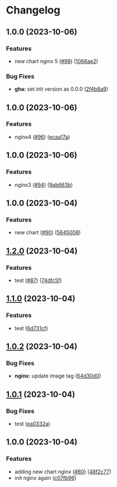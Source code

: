 # Changelog

## 1.0.0 (2023-10-06)


### Features

* new chart nginx 5 ([#98](https://github.com/sunggun-yu/meowhq-helm-charts/issues/98)) ([1066ae2](https://github.com/sunggun-yu/meowhq-helm-charts/commit/1066ae24dc1f986dd9b55ffb8b8ae64d69b4db57))


### Bug Fixes

* **gha:** set init version as 0.0.0 ([2f4b8a9](https://github.com/sunggun-yu/meowhq-helm-charts/commit/2f4b8a93b94d471285b300dd9347520262be82c5))

## 1.0.0 (2023-10-06)


### Features

* nginx4 ([#96](https://github.com/sunggun-yu/meowhq-helm-charts/issues/96)) ([ecaa17a](https://github.com/sunggun-yu/meowhq-helm-charts/commit/ecaa17a10443a03071138cf8aa7d45dbb9f672c4))

## 1.0.0 (2023-10-06)


### Features

* nginx3 ([#94](https://github.com/sunggun-yu/meowhq-helm-charts/issues/94)) ([9ab663b](https://github.com/sunggun-yu/meowhq-helm-charts/commit/9ab663bd1538ff2ae191cb7f6a3311279de95c95))

## 1.0.0 (2023-10-04)


### Features

* new chart ([#90](https://github.com/sunggun-yu/meowhq-helm-charts/issues/90)) ([5645008](https://github.com/sunggun-yu/meowhq-helm-charts/commit/564500871a2ead6628bfb875a4c858cf2cfe86c6))

## [1.2.0](https://github.com/sunggun-yu/meowhq-helm-charts/compare/meowhq-nginx-v1.1.0...meowhq-nginx-v1.2.0) (2023-10-04)


### Features

* test ([#87](https://github.com/sunggun-yu/meowhq-helm-charts/issues/87)) ([74dfc5f](https://github.com/sunggun-yu/meowhq-helm-charts/commit/74dfc5f26ca51c930d2dc66db94a9881975aa025))

## [1.1.0](https://github.com/sunggun-yu/meowhq-helm-charts/compare/meowhq-nginx-v1.0.2...meowhq-nginx-v1.1.0) (2023-10-04)


### Features

* test ([6d731cf](https://github.com/sunggun-yu/meowhq-helm-charts/commit/6d731cfdaa71a60a55ce1d4349e70aeedf189f20))

## [1.0.2](https://github.com/sunggun-yu/meowhq-helm-charts/compare/meowhq-nginx-v1.0.1...meowhq-nginx-v1.0.2) (2023-10-04)


### Bug Fixes

* **nginx:** update image tag ([64d30d0](https://github.com/sunggun-yu/meowhq-helm-charts/commit/64d30d0970a9f75c671676fef66b2f531c635727))

## [1.0.1](https://github.com/sunggun-yu/meowhq-helm-charts/compare/meowhq-nginx-v1.0.0...meowhq-nginx-v1.0.1) (2023-10-04)


### Bug Fixes

* test ([ea0332a](https://github.com/sunggun-yu/meowhq-helm-charts/commit/ea0332a7ce85baa4f03fad46a2126f7bbd59c4e2))

## 1.0.0 (2023-10-04)


### Features

* adding new chart nginx ([#80](https://github.com/sunggun-yu/meowhq-helm-charts/issues/80)) ([48f2c77](https://github.com/sunggun-yu/meowhq-helm-charts/commit/48f2c7773a88151d8b890d2f4006b5373c5a86ce))
* init nginx again ([c07fb96](https://github.com/sunggun-yu/meowhq-helm-charts/commit/c07fb96aa43e8ae913e385e1f092afae76ed85f5))
